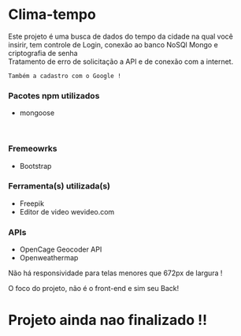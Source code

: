 # Clima-tempo


<p>
    Este projeto é uma busca de dados do tempo da cidade na qual você <br>
    insirir, tem controle de Login, conexão ao banco NoSQl Mongo e criptografia de senha <br>
    Tratamento de erro de solicitação a API e de conexão com a internet. <br>

    Também a cadastro com o Google !
</p>


<div>
    <h3>Pacotes npm utilizados</h3>
    <ul>
        <li>mongoose</li>
    </ul>
</div>
<br>
<div>
    <h3>Fremeowrks</h3>
    <ul>
        <li>Bootstrap</li>
    </ul>
</div>

<div>
    <h3>Ferramenta(s) utilizada(s)</h3>
    <ul>
        <li>Freepik</li>
        <li>Editor de video wevideo.com</li>
    </ul>
</div>

<div>
    <h3>APIs</h3>
    <ul>
        <li>OpenCage Geocoder API</li>
        <li>Openweathermap</li>
    </ul>
</div>

<p>Não há responsividade para telas menores que 672px de largura !</p>
<p>O foco do projeto, não é o front-end e sim seu Back!</p>

# Projeto ainda nao finalizado !!


